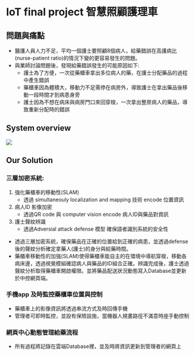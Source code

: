 # IoT final project 智慧照顧護理車

## 問題與痛點
* 醫護人員人力不足，平均一個護士要照顧8個病人，給藥錯誤在高護病比(nurse-patient ratio)的情況下變的更容易發生的問題。
* 與業師討論問題後，發現給藥錯誤發生的可能原因如下:
    * 護士為了方便，一次從藥櫃車拿出多位病人的藥，在護士分配藥品的過程中產生錯誤
    * 藥櫃車因為體積大，移動力不足需停在病房外，導致護士在拿出藥品後移動一段時間才到病患身旁
    * 護士因為不想在病床與病房門口來回穿梭，一次拿出整房病人的藥品，導致重新分配時的錯誤
## System overview
![](https://i.imgur.com/C8kSI37.png)

## Our Solution
### 三層加密系統:
1. 強化藥櫃車的移動性(SLAM)
    * 透過 simultaneouly localization and mapping 技術 encode 位置資訊
2. 病人ID 影像加密
    * 透過QR code 與 computer vision encode 病人ID與藥品對資訊
3. 護士聲紋辨識
    * 透過Adversial attack defense 模型 確保語者識別系統的安全性
* 透過三層加密系統，確保藥品在正確的位置給到正確的病患，並透過defense後的聲紋分析確定拿藥人(護士)的身分與給藥時間。
* 藥櫃車移動性的加強(SLAM)使得藥櫃車能自主的在環境中導航穿梭，移動各病床邊，透過視覺模組確認病人與藥品的ID組合正確。辨識完成後，護士透過聲紋分析取得藥櫃車開啟權限。並將藥品配送狀況動態寫入Database並更新於中控網頁端。
### 手機app 及時監控藥櫃車位置與控制
* 藥櫃車上的影像資訊將透過串流方式及時回傳手機
* 管理者可即時監控，並設有保險設施，當機器人規畫路徑不滿意時座手動控制

### 網頁中心動態管理給藥流程
* 所有過程將記錄在雲端Database裡，並及時將資訊更新到管理者的網頁上
